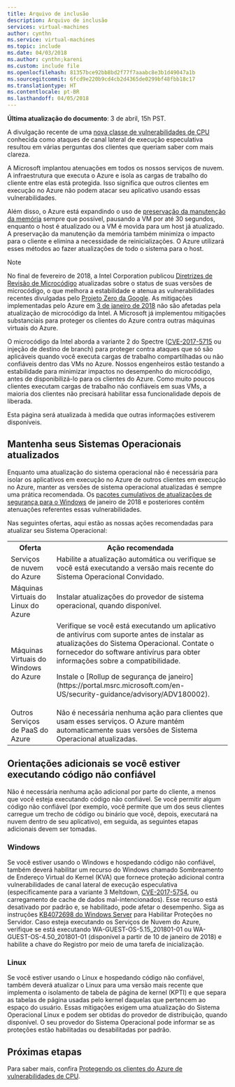 ```yaml
---
title: Arquivo de inclusão
description: Arquivo de inclusão
services: virtual-machines
author: cynthn
ms.service: virtual-machines
ms.topic: include
ms.date: 04/03/2018
ms.author: cynthn;kareni
ms.custom: include file
ms.openlocfilehash: 81357bce92bb8bd2f77f7aaabc8e3b1d49047a1b
ms.sourcegitcommit: 6fcd9e220b9cd4cb2d4365de0299bf48fbb18c17
ms.translationtype: HT
ms.contentlocale: pt-BR
ms.lasthandoff: 04/05/2018
---
```

**Última atualização do documento**: 3 de abril, 15h PST.

A divulgação recente de uma [nova classe de vulnerabilidades de CPU](https://portal.msrc.microsoft.com/en-US/security-guidance/advisory/ADV180002) conhecida como ataques de canal lateral de execução especulativa resultou em várias perguntas dos clientes que queriam saber com mais clareza.  

A Microsoft implantou atenuações em todos os nossos serviços de nuvem. A infraestrutura que executa o Azure e isola as cargas de trabalho do cliente entre elas está protegida.  Isso significa que outros clientes em execução no Azure não podem atacar seu aplicativo usando essas vulnerabilidades.

Além disso, o Azure está expandindo o uso de [preservação da manutenção da memória](https://docs.microsoft.com/azure/virtual-machines/windows/maintenance-and-updates#memory-preserving-maintenance) sempre que possível, pausando a VM por até 30 segundos, enquanto o host é atualizado ou a VM é movida para um host já atualizado.  A preservação da manutenção da memória também minimiza o impacto para o cliente e elimina a necessidade de reinicializações.  O Azure utilizará esses métodos ao fazer atualizações de todo o sistema para o host.

> [!NOTE] 
> No final de fevereiro de 2018, a Intel Corporation publicou [Diretrizes de Revisão de Microcódigo](https://newsroom.intel.com/wp-content/uploads/sites/11/2018/03/microcode-update-guidance.pdf) atualizadas sobre o status de suas versões de microcódigo, o que melhora a estabilidade e atenua as vulnerabilidades recentes divulgadas pelo [Projeto Zero da Google](https://googleprojectzero.blogspot.com/2018/01/reading-privileged-memory-with-side.html). As mitigações implementadas pelo Azure em [3 de janeiro de 2018](https://azure.microsoft.com/en-us/blog/securing-azure-customers-from-cpu-vulnerability/) não são afetadas pela atualização de microcódigo da Intel. A Microsoft já implementou mitigações substanciais para proteger os clientes do Azure contra outras máquinas virtuais do Azure.  
>
> O microcódigo da Intel aborda a variante 2 do Spectre ([CVE-2017-5715](https://www.cve.mitre.org/cgi-bin/cvename.cgi?name=2017-5715) ou injeção de destino de branch) para proteger contra ataques que só são aplicáveis quando você executa cargas de trabalho compartilhadas ou não confiáveis dentro das VMs no Azure. Nossos engenheiros estão testando a estabilidade para minimizar impactos no desempenho do microcódigo, antes de disponibilizá-lo para os clientes do Azure.  Como muito poucos clientes executam cargas de trabalho não confiáveis em suas VMs, a maioria dos clientes não precisará habilitar essa funcionalidade depois de liberada. 
>
> Esta página será atualizada à medida que outras informações estiverem disponíveis.  






## <a name="keeping-your-operating-systems-up-to-date"></a>Mantenha seus Sistemas Operacionais atualizados

Enquanto uma atualização do sistema operacional não é necessária para isolar os aplicativos em execução no Azure de outros clientes em execução no Azure, manter as versões de sistema operacional atualizadas é sempre uma prática recomendada. Os [pacotes cumulativos de atualizações de segurança para o Windows](https://portal.msrc.microsoft.com/en-US/security-guidance/advisory/ADV180002) de janeiro de 2018 e posteriores contêm atenuações referentes essas vulnerabilidades.

Nas seguintes ofertas, aqui estão as nossas ações recomendadas para atualizar seu Sistema Operacional: 

<table>
<tr>
<th>Oferta</th> <th>Ação recomendada </th>
</tr>
<tr>
<td>Serviços de nuvem do Azure </td>  <td>Habilite a atualização automática ou verifique se você está executando a versão mais recente do Sistema Operacional Convidado.</td>
</tr>
<tr>
<td>Máquinas Virtuais do Linux do Azure</td> <td>Instalar atualizações do provedor de sistema operacional, quando disponível. </td>
</tr>
<tr>
<td>Máquinas Virtuais do Windows do Azure </td> <td>Verifique se você está executando um aplicativo de antivírus com suporte antes de instalar as atualizações do Sistema Operacional. Contate o fornecedor do software antivírus para obter informações sobre a compatibilidade.<p> Instale o [Rollup de segurança de janeiro](https://portal.msrc.microsoft.com/en-US/security-guidance/advisory/ADV180002). </p></td>
</tr>
<tr>
<td>Outros Serviços de PaaS do Azure</td> <td>Não é necessária nenhuma ação para clientes que usam esses serviços. O Azure mantém automaticamente suas versões de Sistema Operacional atualizadas. </td>
</tr>
</table>

## <a name="additional-guidance-if-you-are-running-untrusted-code"></a>Orientações adicionais se você estiver executando código não confiável 

Não é necessária nenhuma ação adicional por parte do cliente, a menos que você esteja executando código não confiável. Se você permitir algum código não confiável (por exemplo, você permite que um dos seus clientes carregue um trecho de código ou binário que você, depois, executará na nuvem dentro de seu aplicativo), em seguida, as seguintes etapas adicionais devem ser tomadas.  


### <a name="windows"></a>Windows 
Se você estiver usando o Windows e hospedando código não confiável, também deverá habilitar um recurso do Windows chamado Sombreamento de Endereço Virtual do Kernel (KVA) que fornece proteção adicional contra vulnerabilidades de canal lateral de execução especulativa (especificamente para a variante 3 Meltdown, [CVE-2017-5754](https://www.cve.mitre.org/cgi-bin/cvename.cgi?name=2017-5754), ou carregamento de cache de dados mal-intencionados). Esse recurso está desativado por padrão e, se habilitado, pode afetar o desempenho. Siga as instruções [KB4072698 do Windows Server](https://support.microsoft.com/help/4072698/windows-server-guidance-to-protect-against-the-speculative-execution) para Habilitar Proteções no Servidor. Caso esteja executando os Serviços de Nuvem do Azure, verifique se está executando WA-GUEST-OS-5.15_201801-01 ou WA-GUEST-OS-4.50_201801-01 (disponível a partir de 10 de janeiro de 2018) e habilite a chave do Registro por meio de uma tarefa de inicialização.


### <a name="linux"></a>Linux
Se você estiver usando o Linux e hospedando código não confiável, também deverá atualizar o Linux para uma versão mais recente que implementa o isolamento de tabela de página de kernel (KPTI) e que separa as tabelas de página usadas pelo kernel daquelas que pertencem ao espaço do usuário. Essas mitigações exigem uma atualização do Sistema Operacional Linux e podem ser obtidas do provedor de distribuição, quando disponível. O seu provedor do Sistema Operacional pode informar se as proteções estão habilitadas ou desabilitadas por padrão.



## <a name="next-steps"></a>Próximas etapas

Para saber mais, confira [Protegendo os clientes do Azure de vulnerabilidades de CPU](https://azure.microsoft.com/blog/securing-azure-customers-from-cpu-vulnerability/).
